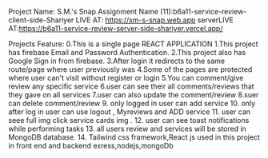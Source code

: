 Project Name: S.M.'s Snap 
Assignment Name (11):b6a11-service-review-client-side-Shariyer
LIVE AT: https://sm-s-snap.web.app
serverLIVE AT:https://b6a11-service-review-server-side-shariyer.vercel.app/

Projects Feature:
0.This is a single page REACT APPLICATION
1.This project has firebase Email and Password Authentication.
2.This project also has Google Sign in from firebase.
3.After login it redirects to the same route/page where user previously was 
4.Some of the pages are protected where user can't visit without register or login
5.You can comment/give review  any specific service
6.user can see their all comments/reviews that they gave on all services 
7.user can also update the comment/review 
8.suer can delete comment/review
9. only logged in user can add service 
10. only after log in user can use logout , Myreviews and ADD service
11. user can seee full img click service cards img .
12. user can see toast notifications while performing tasks
13. all users review and services will be stored in MongoDB database.
14. Tailwind css framework,React js used in this project in front end and backend exress,nodejs,mongoDb  
